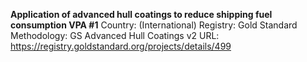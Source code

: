 **Application of advanced hull coatings to reduce shipping fuel consumption VPA #1**
Country: (International)
Registry: Gold Standard
Methodology: GS Advanced Hull Coatings v2
URL: https://registry.goldstandard.org/projects/details/499
